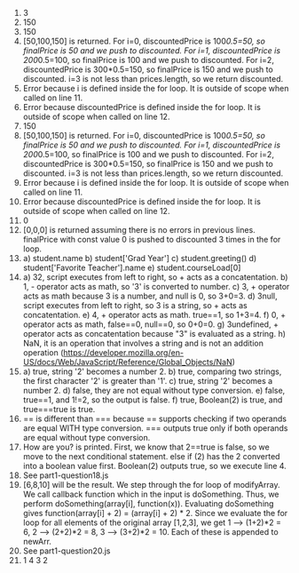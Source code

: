 1. 3
2. 150
3. 150
4. [50,100,150] is returned. For i=0, discountedPrice is 100*0.5=50, so finalPrice is 50 and we push to discounted. For i=1, discountedPrice is 200*0.5=100, so finalPrice is 100 and we push to discounted. For i=2, discountedPrice is 300*0.5=150, so finalPrice is 150 and we push to discounted. i=3 is not less than prices.length, so we return discounted.
5. Error because i is defined inside the for loop. It is outside of scope when called on line 11.
6. Error because discountedPrice is defined inside the for loop. It is outside of scope when called on line 12.
7. 150
8. [50,100,150] is returned. For i=0, discountedPrice is 100*0.5=50, so finalPrice is 50 and we push to discounted. For i=1, discountedPrice is 200*0.5=100, so finalPrice is 100 and we push to discounted. For i=2, discountedPrice is 300*0.5=150, so finalPrice is 150 and we push to discounted. i=3 is not less than prices.length, so we return discounted.
9. Error because i is defined inside the for loop. It is outside of scope when called on line 11.
10.  Error because discountedPrice is defined inside the for loop. It is outside of scope when called on line 12.
11.  0
12.  [0,0,0] is returned assuming there is no errors in previous lines. finalPrice with const value 0 is pushed to discounted 3 times in the for loop.
13. a) student.name
    b) student['Grad Year']
    c) student.greeting()
    d) student['Favorite Teacher'].name
    e) student.courseLoad[0]
14. a) 32, script executes from left to right, so + acts as a concatentation.
    b) 1, - operator acts as math, so '3' is converted to number.
    c) 3, + operator acts as math because 3 is a number, and null is 0, so 3+0=3.
    d) 3null, script executes from left to right, so 3 is a string, so + acts as concatentation.
    e) 4, + operator acts as math. true==1, so 1+3=4.
    f) 0, + operator acts as math, false==0, null==0, so 0+0=0.
    g) 3undefined, + operator acts as concatentation because "3" is evaluated as a string.
    h) NaN, it is an operation that involves a string and is not an addition operation (https://developer.mozilla.org/en-US/docs/Web/JavaScript/Reference/Global_Objects/NaN)
15. a) true, string '2' becomes a number 2.
    b) true, comparing two strings, the first character '2' is greater than '1'.
    c) true, string '2' becomes a number 2.
    d) false, they are not equal without type conversion.
    e) false, true==1, and 1!=2, so the output is false.
    f) true, Boolean(2) is true, and true===true is true.
16. == is different than === because == supports checking if two operands are equal WITH type conversion. === outputs true only if both operands are equal without type conversion.
17. How are you? is printed. First, we know that 2==true is false, so we move to the next conditional statement. else if (2) has the 2 converted into a boolean value first. Boolean(2) outputs true, so we execute line 4.
18. See part1-question18.js
19. [6,8,10] will be the result. We step through the for loop of modifyArray. We call callback function which in the input is doSomething. Thus, we perform doSomething(array[i], function(x)). Evaluating doSomething gives function(array[i] + 2) = (array[i] + 2) * 2. Since we evaluate the for loop for all elements of the original array [1,2,3], we get 1 --> (1+2)*2 = 6, 2 --> (2+2)*2 = 8, 3 --> (3+2)*2 = 10. Each of these is appended to newArr.
20. See part1-question20.js
21. 1
    4
    3
    2